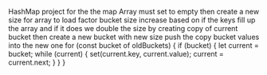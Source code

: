 HashMap project
for the the map Array must set to empty then create a new size for array to load factor
bucket size increase based on if the keys fill up the array and if it does we double the size by creating copy of current bucket
then create a new bucket with new size 
push the copy bucket values into the new one
   for (const bucket of oldBuckets) {
      if (bucket) {
        let current = bucket;
        while (current) {
          set(current.key, current.value);
          current = current.next;
        }
      }
    }
